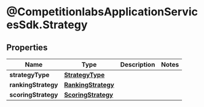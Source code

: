 # @CompetitionlabsApplicationServicesSdk.Strategy

## Properties

Name | Type | Description | Notes
------------ | ------------- | ------------- | -------------
**strategyType** | [**StrategyType**](StrategyType.md) |  | 
**rankingStrategy** | [**RankingStrategy**](RankingStrategy.md) |  | 
**scoringStrategy** | [**ScoringStrategy**](ScoringStrategy.md) |  | 


